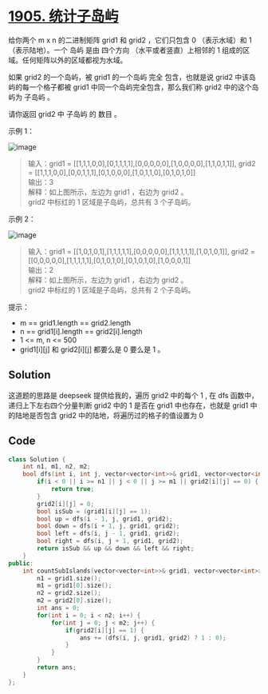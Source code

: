 # [1905. 统计子岛屿](https://leetcode.cn/problems/count-sub-islands/description/)

给你两个 m x n 的二进制矩阵 grid1 和 grid2 ，它们只包含 0 （表示水域）和 1 （表示陆地）。一个 岛屿 是由 四个方向 （水平或者竖直）上相邻的 1 组成的区域。任何矩阵以外的区域都视为水域。

如果 grid2 的一个岛屿，被 grid1 的一个岛屿 完全 包含，也就是说 grid2 中该岛屿的每一个格子都被 grid1 中同一个岛屿完全包含，那么我们称 grid2 中的这个岛屿为 子岛屿 。

请你返回 grid2 中 子岛屿 的 数目 。

 

示例 1：

![image](https://github.com/user-attachments/assets/fd2c0852-8979-4de6-8477-cdc3731cfd8d)


> 输入：grid1 = [[1,1,1,0,0],[0,1,1,1,1],[0,0,0,0,0],[1,0,0,0,0],[1,1,0,1,1]], grid2 = [[1,1,1,0,0],[0,0,1,1,1],[0,1,0,0,0],[1,0,1,1,0],[0,1,0,1,0]]  
> 输出：3  
> 解释：如上图所示，左边为 grid1 ，右边为 grid2 。  
> grid2 中标红的 1 区域是子岛屿，总共有 3 个子岛屿。  

示例 2：

![image](https://github.com/user-attachments/assets/5c7a3905-6bfb-4462-97ce-2f155011e302)


> 输入：grid1 = [[1,0,1,0,1],[1,1,1,1,1],[0,0,0,0,0],[1,1,1,1,1],[1,0,1,0,1]], grid2 = [[0,0,0,0,0],[1,1,1,1,1],[0,1,0,1,0],[0,1,0,1,0],[1,0,0,0,1]]  
> 输出：2   
> 解释：如上图所示，左边为 grid1 ，右边为 grid2 。  
> grid2 中标红的 1 区域是子岛屿，总共有 2 个子岛屿。  
  

提示：

- m == grid1.length == grid2.length
- n == grid1[i].length == grid2[i].length
- 1 <= m, n <= 500
- grid1[i][j] 和 grid2[i][j] 都要么是 0 要么是 1 。

## Solution

这道题的思路是 deepseek 提供给我的，遍历 grid2 中的每个 1 , 在 dfs 函数中，递归上下左右四个分量判断 grid2 中的 1 是否在 grid1 中也存在，也就是 grid1 中的陆地是否包含 grid2 中的陆地，将遍历过的格子的值设置为 0 

## Code

```cpp
class Solution {
    int n1, m1, n2, m2;
    bool dfs(int i, int j, vector<vector<int>>& grid1, vector<vector<int>>& grid2) {
        if(i < 0 || i >= n1 || j < 0 || j >= m1 || grid2[i][j] == 0) {
            return true;
        }
        grid2[i][j] = 0;
        bool isSub = (grid1[i][j] == 1);
        bool up = dfs(i - 1, j, grid1, grid2);
        bool down = dfs(i + 1, j, grid1, grid2);
        bool left = dfs(i, j - 1, grid1, grid2);
        bool right = dfs(i, j + 1, grid1, grid2);
        return isSub && up && down && left && right;
    }
public:
    int countSubIslands(vector<vector<int>>& grid1, vector<vector<int>>& grid2) {
        n1 = grid1.size();
        m1 = grid1[0].size();
        n2 = grid2.size();
        m2 = grid2[0].size();
        int ans = 0;
        for(int i = 0; i < n2; i++) {
            for(int j = 0; j < m2; j++) {
                if(grid2[i][j] == 1) {
                    ans += (dfs(i, j, grid1, grid2) ? 1 : 0);
                }
            }
        }
        return ans;
    }
};
```
